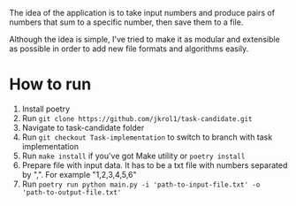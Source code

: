 The idea of the application is to take input numbers and produce pairs of numbers that sum to a specific number, then save them to a file.

Although the idea is simple, I've tried to make it as modular and extensible as possible in order to add new file formats and algorithms easily.

# How to run
1. Install poetry
2. Run ```git clone https://github.com/jkrol1/task-candidate.git```
3. Navigate to task-candidate folder
4. Run ```git checkout Task-implementation``` to switch to branch with task implementation
5. Run ```make install``` if you've got Make utility or ```poetry install```
6. Prepare file with input data. It has to be a txt file with numbers separated by ",". For example "1,2,3,4,5,6" 
7. Run ```poetry run python main.py -i 'path-to-input-file.txt' -o 'path-to-output-file.txt'```